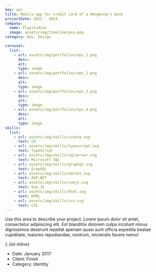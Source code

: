 ```yaml
---
key: ops
title: Mobile app for credit card of a Hongkong's bank
projectDate: 2022 - 2024
company:
  name: Playstudios
  image: assets/img/timeline/psa.png
category: Dev, Design

carousel:
  list:
    - url: assets/img/portfolios/ops_1.png
      desc:
      alt:
      type: image
    - url: assets/img/portfolios/ops_2.png
      desc:
      alt:
      type: image
    - url: assets/img/portfolios/ops_3.png
      desc:
      alt:
      type: image
    - url: assets/img/portfolios/ops_4.png
      desc:
      alt:
      type: image
skills:
  list:
    - url: assets/img/skills/csharp.svg
      text: C#
    - url: assets/img/skills/typescript.svg
      text: TypeScript
    - url: assets/img/skills/sqlserver.svg
      text: Microsoft SQL
    - url: assets/img/skills/graphql.svg
      text: GraphQL
    - url: assets/img/skills/dotnet.svg
      text: ASP.NET
    - url: assets/img/skills/vuejs.svg
      text: Vue.JS
    - url: assets/img/skills/html.svg
      text: HTML
    - url: assets/img/skills/css.svg
      text: CSS
---
```

Use this area to describe your project. Lorem ipsum dolor sit amet, consectetur adipisicing elit. Est blanditiis dolorem culpa incidunt minus dignissimos deserunt repellat aperiam quasi sunt officia expedita beatae cupiditate, maiores repudiandae, nostrum, reiciendis facere nemo!

{:.list-inline}
- Date: January 2017
- Client: Finish
- Category: Identity

